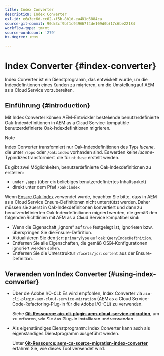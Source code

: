 ```yaml
---
title: Index Converter
description: Index Converter
exl-id: e6a3ec6d-cc02-4f5b-8b1d-ea481d6884ca
source-git-commit: 90de3cf9bf1c949667f4de109d0b517c6be22184
workflow-type: tm+mt
source-wordcount: '279'
ht-degree: 100%

---
```


# Index Converter {#index-converter}

Index Converter ist ein Dienstprogramm, das entwickelt wurde, um die Indexdefinitionen eines Kunden zu migrieren, um die Umstellung auf AEM as a Cloud Service vorzubereiten.

## Einführung {#introduction}

Mit Index Converter können AEM-Entwickler bestehende benutzerdefinierte Oak-Indexdefinitionen in AEM as a Cloud Service-kompatible benutzerdefinierte Oak-Indexdefinitionen migrieren.

>[!NOTE]
>Index Converter transformiert nur Oak-Indexdefinitionen des Typs *lucene*, die unter `/apps` oder `/oak:index` vorhanden sind. Es werden keine *lucene*-Typindizes transformiert, die für `nt:base` erstellt werden.

Es gibt zwei Möglichkeiten, benutzerdefinierte Oak-Indexdefinitionen zu erstellen:

* `under /apps` (über ein beliebiges benutzerdefiniertes Inhaltspaket)
* direkt unter dem Pfad `/oak:index`

Wenn [Ensure Oak Index](https://adobe-consulting-services.github.io/acs-aem-commons/features/ensure-oak-index/index.html) verwendet wurde, beachten Sie bitte, dass in AEM as a Cloud Service Ensure-Definitionen nicht unterstützt werden. Daher müssen sie zuerst in Oak-Indexdefinitionen konvertiert und dann zu benutzerdefinierten Oak-Indexdefinitionen migriert werden, die gemäß den folgenden Richtlinien mit AEM as a Cloud Service kompatibel sind:

* Wenn die Eigenschaft „ignore“ auf `true` festgelegt ist, ignorieren bzw. überspringen Sie die Ensure-Definition.
* Aktualisieren Sie den `jcr:primaryType` auf `oak:QueryIndexDefinition`.
* Entfernen Sie alle Eigenschaften, die gemäß OSGi-Konfigurationen ignoriert werden sollen.
* Entfernen Sie die Unterstruktur `/facets/jcr:content` aus der Ensure-Definition.

## Verwenden von Index Converter {#using-index-converter}

* Über die Adobe I/O-CLI: Es wird empfohlen, Index Converter via `aio-cli-plugin-aem-cloud-service-migration` (AEM as a Cloud Service-Code-Refactoring-Plug-in für die Adobe I/O-CLI) zu verwenden.

   Siehe **[Git-Ressource: aio-cli-plugin-aem-cloud-service-migration](https://github.com/adobe/aio-cli-plugin-aem-cloud-service-migration#introduction)**, um zu erfahren, wie Sie das Plug-in installieren und verwenden.

* Als eigenständiges Dienstprogramm: Index Converter kann auch als eigenständiges Dienstprogramm ausgeführt werden.

   Unter **[Git-Ressource: aem-cs-source-migration-index-converter](https://github.com/adobe/aem-cloud-service-source-migration/tree/master/packages/index-converter)** erfahren Sie, wie dieses Tool verwendet wird.
